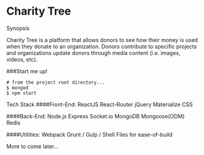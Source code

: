 # Charity Tree

Synopsis

Charity Tree is a platform that allows donors to see how their money is used when they donate to an organization. Donors contribute to specific projects and organizations update donors through media content (i.e. images, videos, etc).

###Start me up!
```
# from the project root directory...
$ mongod
$ npm start
```

Tech Stack
####Front-End:
ReactJS
React-Router
jQuery
Materialize CSS

####Back-End:
Node.js
Express
Socket.io
MongoDB
Mongoose(ODM)
Redis

####Utilities:
Webpack
Grunt / Gulp / Shell Files for ease-of-build


More to come later...
